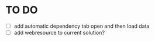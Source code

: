 # TO DO

- [ ] add automatic dependency tab open and then load data
- [ ] add webresource to current solution?
